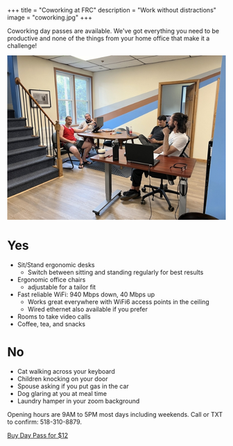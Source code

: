 +++
title =  "Coworking at FRC"
description = "Work without distractions"
image = "coworking.jpg"
+++

Coworking day passes are available. We've got everything you need to be productive and none of the things from your home office that make it a challenge!

![Coworking at Focus Retreat Center](coworking.jpg)

# Yes

* Sit/Stand ergonomic desks
  * Switch between sitting and standing regularly for best results
* Ergonomic office chairs
  * adjustable for a tailor fit
* Fast reliable WiFi: 940 Mbps down, 40 Mbps up
  * Works great everywhere with WiFi6 access points in the ceiling
  * Wired ethernet also available if you prefer
* Rooms to take video calls
* Coffee, tea, and snacks

# No

* Cat walking across your keyboard
* Children knocking on your door
* Spouse asking if you put gas in the car
* Dog glaring at you at meal time
* Laundry hamper in your zoom background

Opening hours are 9AM to 5PM most days including weekends. Call or TXT to confirm: 518-310-8879.

<div><a class="brand-button" href="https://book.stripe.com/4gweVOdpS7wN0rm5kr">Buy Day Pass for $12</a></div>
